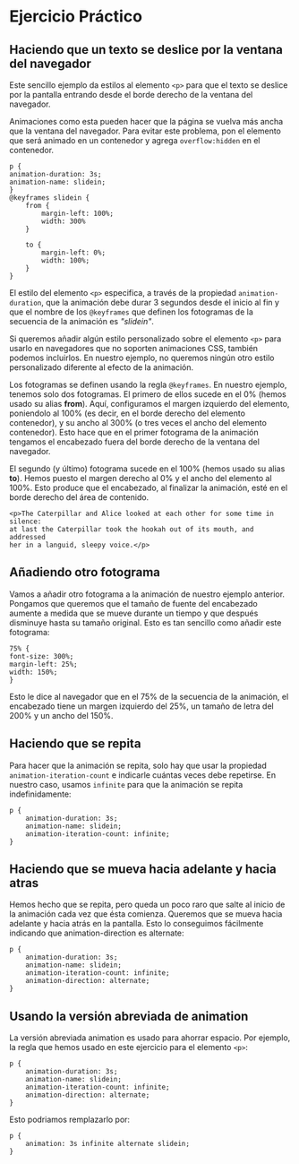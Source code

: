 # Ejercicio Práctico

## Haciendo que un texto se deslice por la ventana del navegador

Este sencillo ejemplo da estilos al elemento `<p>` para que el texto se deslice por la pantalla entrando desde el borde derecho de la ventana del navegador.

Animaciones como esta pueden hacer que la página se vuelva más ancha que la ventana del navegador. Para evitar este problema, pon el elemento que será animado en un contenedor y agrega `overflow:hidden` en el contenedor.

    p {
    animation-duration: 3s;
    animation-name: slidein;
    }
    @keyframes slidein {
        from {
            margin-left: 100%;
            width: 300%
        }

        to {
            margin-left: 0%;
            width: 100%;
        }
    }

El estilo del elemento `<p>` especifica, a través de la propiedad `animation-duration`, que la animación debe durar 3 segundos desde el inicio al fin y que el nombre de los `@keyframes` que definen los fotogramas de la secuencia de la animación es *"slidein"*.

Si queremos añadir algún estilo personalizado sobre el elemento `<p>` para usarlo en navegadores que no soporten animaciones CSS, también podemos incluirlos. En nuestro ejemplo, no queremos ningún otro estilo personalizado diferente al efecto de la animación.

Los fotogramas se definen usando la regla `@keyframes`. En nuestro ejemplo, tenemos solo dos fotogramas. El primero de ellos sucede en el 0% (hemos usado su alias **from**). Aquí, configuramos el margen izquierdo del elemento, poniendolo al 100%  (es decir, en el borde derecho del elemento contenedor), y su ancho al 300% (o tres veces el ancho del elemento contenedor). Esto hace que en el primer fotograma de la animación tengamos el encabezado fuera del borde derecho de la ventana del navegador.

El segundo (y último) fotograma sucede en el 100% (hemos usado su alias **to**). Hemos puesto el margen derecho al 0% y el ancho del elemento al 100%. Esto produce que el encabezado, al finalizar la animación, esté en el borde derecho del área de contenido.

    <p>The Caterpillar and Alice looked at each other for some time in silence:
    at last the Caterpillar took the hookah out of its mouth, and addressed
    her in a languid, sleepy voice.</p>

## Añadiendo otro fotograma

Vamos a añadir otro fotograma a la animación de nuestro ejemplo anterior. Pongamos que queremos que el tamaño de fuente del encabezado aumente a medida que se mueve durante un tiempo y que después disminuye hasta su tamaño original. Esto es tan sencillo como añadir este fotograma:

    75% {
    font-size: 300%;
    margin-left: 25%;
    width: 150%;
    }

Esto le dice al navegador que en el 75% de la secuencia de la animación, el encabezado tiene un margen izquierdo del 25%, un tamaño de letra del 200% y un ancho del 150%.

## Haciendo que se repita

Para hacer que la animación se repita, solo hay que usar la propiedad `animation-iteration-count` e indicarle cuántas veces debe repetirse. En nuestro caso, usamos `infinite` para que la animación se repita indefinidamente:

    p {
        animation-duration: 3s;
        animation-name: slidein;
        animation-iteration-count: infinite;
    }

## Haciendo que se mueva hacia adelante y hacia atras

Hemos hecho que se repita, pero queda un poco raro que salte al inicio de la animación cada vez que ésta comienza. Queremos que se mueva hacia adelante y hacia atrás en la pantalla. Esto lo conseguimos fácilmente indicando que animation-direction es alternate:

    p {
        animation-duration: 3s;
        animation-name: slidein;
        animation-iteration-count: infinite;
        animation-direction: alternate;
    }

## Usando la versión abreviada de animation

La versión abreviada animation es usado para ahorrar espacio. Por ejemplo, la regla que hemos usado en este ejercicio para el elemento `<p>`:

    p {
        animation-duration: 3s;
        animation-name: slidein;
        animation-iteration-count: infinite;
        animation-direction: alternate;
    }

Esto podriamos remplazarlo por: 

    p {
        animation: 3s infinite alternate slidein;
    }